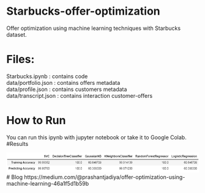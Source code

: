 # Starbucks-offer-optimization
Offer optimization using machine learning techniques with Starbucks dataset.

# Files:
Starbucks.ipynb : contains code <br>
data/portfolio.json : contains offers metadata <br>
data/profile.json : contains customers metadata <br>
data/transcript.json : contains interaction customer-offers <br>

# How to Run
You can run this ipynb with jupyter notebook or take it to Google Colab.
<br>
#Results

<img src="summary.png"/>

<br/>
# Blog 
https://medium.com/@prashantjadiya/offer-optimization-using-machine-learning-46a1f5d1b59b
